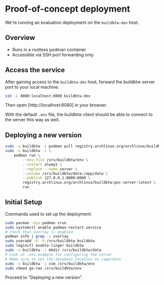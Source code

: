 # Proof-of-concept deployment

We're running an evaluation deployment on the `buildbtw-dev` host. 

## Overview

- Runs in a rootless podman container
- Accessible via SSH port forwarding only

## Access the service

After gaining access to the `buildbtw-dev` host, forward the buildbtw server port to your local machine:

```sh
ssh -L 8080:localhost:8080 buildbtw-dev
```

Then open [http://localhost:8080] in your browser.

With the default `.env` file, the buildbtw client should be able to connect to the server this way as well.

## Deploying a new version

```sh
sudo -u buildbtw -i podman pull registry.archlinux.org/archlinux/buildbtw:poc-server-latest
sudo -u buildbtw -i \
    podman run \
        --env-file /srv/buildbtw/env \
        --restart always \
        --replace --name server \
        --volume /srv/buildbtw/data:/app/data \
        --publish 127.0.0.1:8080:8080 \
        registry.archlinux.org/archlinux/buildbtw:poc-server-latest \
        run
```

## Initial Setup

Commands used to set up the deployment:

```sh
sudo pacman -Syu podman crun
sudo systemctl enable podman-restart.service
# Check that overlay is enabled
podman info | grep -i overlay
sudo useradd -U -d /srv/buildbtw buildbtw
sudo loginctl enable-linger buildbtw
sudo -u buildbtw -i mkdir /srv/buildbtw/data
# Look at .env.example for configuring the server
# Make sure to set the database location to /app/data
sudo -u buildbtw -i vim /srv/buildbtw/env
sudo chmod go-rwx /srv/buildbtw/env
```

Proceed to "Deploying a new version".
